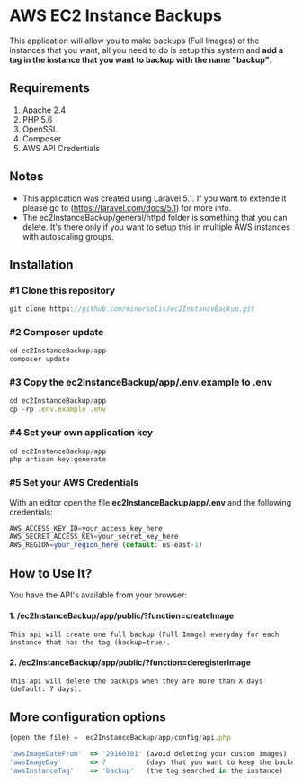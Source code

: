 # AWS EC2 Instance Backups
This application will allow you to make backups (Full Images) of the instances that you want, all you need to do is setup this system and **add a tag in the instance that you want to backup with the name "backup"**.


## Requirements

1. Apache 2.4
2. PHP 5.6
3. OpenSSL
4. Composer
4. AWS API Credentials

## Notes
- This application was created using Laravel 5.1. If you want to extende it please go to (https://laravel.com/docs/5.1) for more info.
- The ec2InstanceBackup/general/httpd folder is something that you can delete. It's there only if you want to setup this in multiple AWS instances with autoscaling groups.


## Installation

### #1 Clone this repository
```javascript
git clone https://github.com/minorsolis/ec2InstanceBackup.git
```

### #2 Composer update

```javascript
cd ec2InstanceBackup/app
composer update
```

### #3 Copy the ec2InstanceBackup/app/.env.example to .env

```javascript
cd ec2InstanceBackup/app
cp -rp .env.example .env
```

### #4 Set your own application key

```javascript
cd ec2InstanceBackup/app
php artisan key:generate
```

### #5 Set your AWS Credentials

With an editor open the file **ec2InstanceBackup/app/.env** and the following credentials:
```javascript
AWS_ACCESS_KEY_ID=your_access_key_here
AWS_SECRET_ACCESS_KEY=your_secret_key_here
AWS_REGION=your_region_here (default: us-east-1)
```

## How to Use It?

You have the API's available from your browser:

#### 1. /ec2InstanceBackup/app/public/?function=createImage

```
This api will create one full backup (Full Image) everyday for each instance that has the tag (backup=true).
```

#### 2. /ec2InstanceBackup/app/public/?function=deregisterImage

```
This api will delete the backups when they are more than X days (default: 7 days).
```

## More configuration options

```javascript
{open the file} =  ec2InstanceBackup/app/config/api.php
```

```javascript
'awsImageDateFrom' 	=> '20160101' (avoid deleting your custom images)
'awsImageDay'   	=> 7 		  (days that you want to keep the backup) 
'awsInstanceTag'   	=> 'backup'   (the tag searched in the instance)
```


